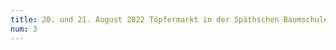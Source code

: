 ```yaml
---
title: 20. und 21. August 2022 Töpfermarkt in der Späthschen Baumschule (Späthstraße 80/81, 12437 Berlin)
num: 3
---
```


